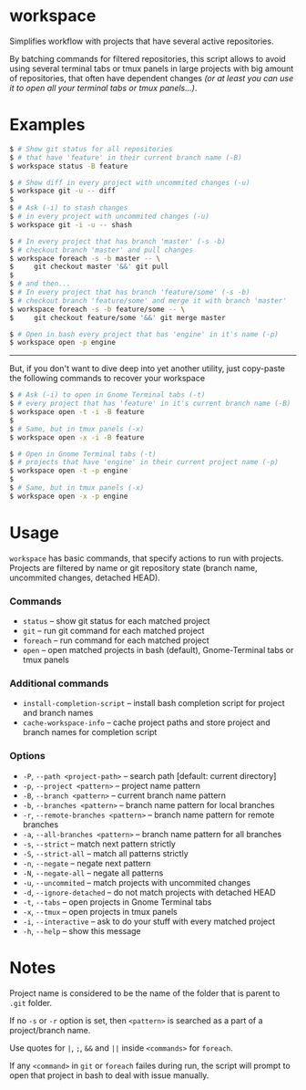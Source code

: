 # workspace

Simplifies workflow with projects that have several active repositories.

By batching commands for filtered repositories, this script allows to avoid using several terminal tabs or tmux panels in large projects with big amount of repositories, that often have dependent changes *(or at least you can use it to open all your terminal tabs or tmux panels...)*.



# Examples

```bash
$ # Show git status for all repositories
$ # that have 'feature' in their current branch name (-B)
$ workspace status -B feature
```

```bash
$ # Show diff in every project with uncommited changes (-u)
$ workspace git -u -- diff
$
$ # Ask (-i) to stash changes
$ # in every project with uncommited changes (-u)
$ workspace git -i -u -- shash
```

```bash
$ # In every project that has branch 'master' (-s -b)
$ # checkout branch 'master' and pull changes
$ workspace foreach -s -b master -- \
$     git checkout master '&&' git pull
$
$ # and then...
$ # In every project that has branch 'feature/some' (-s -b)
$ # checkout branch 'feature/some' and merge it with branch 'master'
$ workspace foreach -s -b feature/some -- \
$     git checkout feature/some '&&' git merge master
```

```bash
$ # Open in bash every project that has 'engine' in it's name (-p)
$ workspace open -p engine
```

---

But, if you don't want to dive deep into yet another utility, just copy-paste the following commands to recover your workspace

```bash
$ # Ask (-i) to open in Gnome Terminal tabs (-t)
$ # every project that has 'feature' in it's current branch name (-B)
$ workspace open -t -i -B feature
$
$ # Same, but in tmux panels (-x)
$ workspace open -x -i -B feature
```

```bash
$ # Open in Gnome Terminal tabs (-t)
$ # projects that have 'engine' in their current project name (-p)
$ workspace open -t -p engine
$
$ # Same, but in tmux panels (-x)
$ workspace open -x -p engine
```


# Usage

`workspace` has basic commands, that specify actions to run with projects. Projects are filtered by name or git repository state (branch name, uncommited changes, detached HEAD).

### Commands

* `status` – show git status for each matched project
* `git` – run git command for each matched project
* `foreach` – run command for each matched project
* `open` – open matched projects in bash (default), Gnome-Terminal tabs or tmux panels

### Additional commands

* `install-completion-script` – install bash completion script for project and branch names
* `cache-workspace-info` – cache project paths and store project and branch names for completion script



### Options

* `-P`, `--path <project-path>` – search path [default: current directory]
* `-p`, `--project <pattern>` – project name pattern
* `-B`, `--branch <pattern>` – current branch name pattern
* `-b`, `--branches <pattern>` – branch name pattern for local branches
* `-r`, `--remote-branches <pattern>` – branch name pattern for remote branches
* `-a`, `--all-branches <pattern>` – branch name pattern for all branches
* `-s`, `--strict` – match next pattern strictly
* `-S`, `--strict-all` – match all patterns strictly
* `-n`, `--negate` – negate next pattern
* `-N`, `--negate-all` – negate all patterns
* `-u`, `--uncommited` – match projects with uncommited changes
* `-d`, `--ignore-detached` – do not match projects with detached HEAD
* `-t`, `--tabs` – open projects in Gnome Terminal tabs
* `-x`, `--tmux` – open projects in tmux panels
* `-i`, `--interactive` – ask to do your stuff with every matched project
* `-h`, `--help` – show this message



# Notes

Project name is considered to be the name of the folder that is parent to `.git` folder.

If no `-s` or `-r` option is set, then `<pattern>` is searched as a part of a project/branch name.

Use quotes for `|`, `;`, `&&` and `||` inside `<commands>` for `foreach`.

If any `<command>` in `git` or `foreach` failes during run, the script will prompt to open that project in bash to deal with issue manually.
